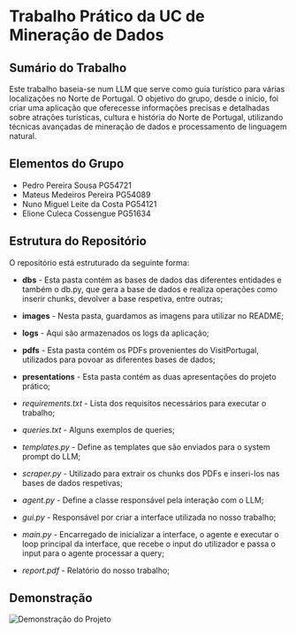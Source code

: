 
# Trabalho Prático da UC de Mineração de Dados 


## Sumário do Trabalho
Este trabalho baseia-se num LLM que serve como guia turístico para várias localizações no Norte de Portugal. O objetivo do grupo, desde o início, foi criar uma aplicação que oferecesse informações precisas e detalhadas sobre atrações turísticas, cultura e história do Norte de Portugal, utilizando técnicas avançadas de mineração de dados e processamento de linguagem natural.

## Elementos do Grupo

- Pedro Pereira Sousa PG54721
- Mateus Medeiros Pereira PG54089
- Nuno Miguel Leite da Costa PG54121
- Elione Culeca Cossengue PG51634

## Estrutura do Repositório

O repositório está estruturado da seguinte forma:

- **dbs** - Esta pasta contém as bases de dados das diferentes entidades e também o db.py, que gera a base de dados e realiza operações como inserir chunks, devolver a base respetiva, entre outras;

- **images** - Nesta pasta, guardamos as imagens para utilizar no README;

- **logs** - Aqui são armazenados os logs da aplicação;

- **pdfs** - Esta pasta contém os PDFs provenientes do VisitPortugal, utilizados para povoar as diferentes bases de dados;

- **presentations** - Esta pasta contém as duas apresentações do projeto prático;

- *requirements.txt* - Lista dos requisitos necessários para executar o trabalho;

- *queries.txt* - Alguns exemplos de queries;

- *templates.py* - Define as templates que são enviados para o system prompt do LLM;

- *scraper.py* - Utilizado para extrair os chunks dos PDFs e inseri-los nas bases de dados respetivas;

- *agent.py* - Define a classe responsável pela interação com o LLM;

- *gui.py* - Responsável por criar a interface utilizada no nosso trabalho;

- *main.py* - Encarregado de inicializar a interface, o agente e executar o loop principal da interface, que recebe o input do utilizador e passa o input para o agente processar a query;

- *report.pdf* - Relatório do nosso trabalho;

## Demonstração

![Demonstração do Projeto](./images/demo_projeto_1.gif)


